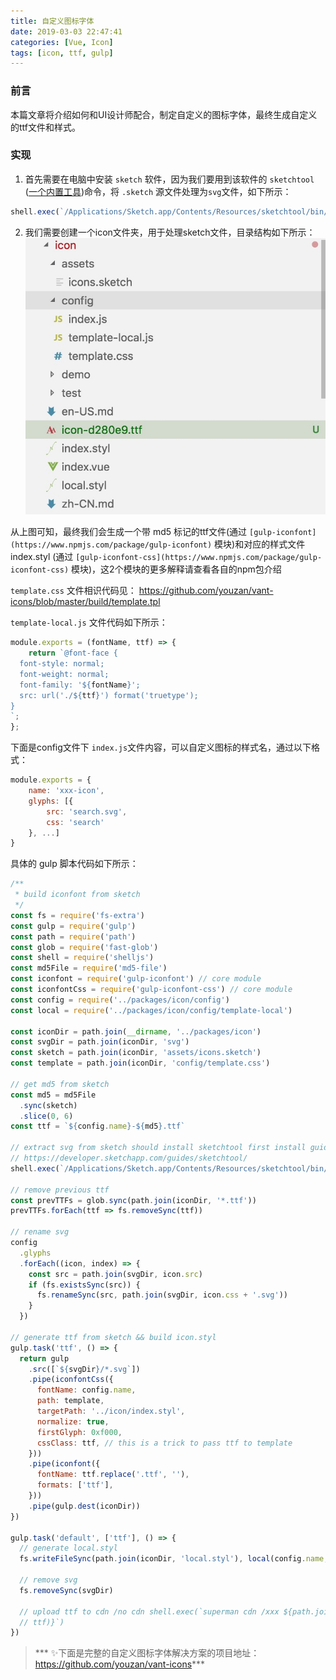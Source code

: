 ```yaml
---
title: 自定义图标字体
date: 2019-03-03 22:47:41
categories: [Vue, Icon]
tags: [icon, ttf, gulp]
---
```


### 前言

本篇文章将介绍如何和UI设计师配合，制定自定义的图标字体，最终生成自定义的ttf文件和样式。

### 实现

1. 首先需要在电脑中安装 `sketch` 软件，因为我们要用到该软件的 `sketchtool` ([一个内置工具](https://developer.sketchapp.com/guides/sketchtool/))命令，将 `.sketch` 源文件处理为`svg`文件，如下所示：

```js
shell.exec(`/Applications/Sketch.app/Contents/Resources/sketchtool/bin/sketchtool export slices --formats=svg --overwriting=YES --save-for-web=YES ${sketch} --output=${svgDir}`)
```

2. 我们需要创建一个icon文件夹，用于处理sketch文件，目录结构如下所示：
![icon index](/images/icon.jpg)

从上图可知，最终我们会生成一个带 md5 标记的ttf文件(通过 `[gulp-iconfont](https://www.npmjs.com/package/gulp-iconfont)` 模块)和对应的样式文件index.styl (通过 `[gulp-iconfont-css](https://www.npmjs.com/package/gulp-iconfont-css)` 模块)，这2个模块的更多解释请查看各自的npm包介绍

`template.css` 文件相识代码见： https://github.com/youzan/vant-icons/blob/master/build/template.tpl

`template-local.js` 文件代码如下所示：

```js
module.exports = (fontName, ttf) => {
    return `@font-face {
  font-style: normal;
  font-weight: normal;
  font-family: '${fontName}';
  src: url('./${ttf}') format('truetype');
}
`;
};
```

下面是config文件下 `index.js`文件内容，可以自定义图标的样式名，通过以下格式：

```js
module.exports = {
    name: 'xxx-icon',
    glyphs: [{
        src: 'search.svg',
        css: 'search'
    }, ...]
}
```

具体的 gulp 脚本代码如下所示：

```js
/**
 * build iconfont from sketch
 */
const fs = require('fs-extra')
const gulp = require('gulp')
const path = require('path')
const glob = require('fast-glob')
const shell = require('shelljs')
const md5File = require('md5-file')
const iconfont = require('gulp-iconfont') // core module
const iconfontCss = require('gulp-iconfont-css') // core module
const config = require('../packages/icon/config')
const local = require('../packages/icon/config/template-local')

const iconDir = path.join(__dirname, '../packages/icon')
const svgDir = path.join(iconDir, 'svg')
const sketch = path.join(iconDir, 'assets/icons.sketch')
const template = path.join(iconDir, 'config/template.css')

// get md5 from sketch
const md5 = md5File
  .sync(sketch)
  .slice(0, 6)
const ttf = `${config.name}-${md5}.ttf`

// extract svg from sketch should install sketchtool first install guide:
// https://developer.sketchapp.com/guides/sketchtool/
shell.exec(`/Applications/Sketch.app/Contents/Resources/sketchtool/bin/sketchtool export slices --formats=svg --overwriting=YES --save-for-web=YES ${sketch} --output=${svgDir}`)

// remove previous ttf
const prevTTFs = glob.sync(path.join(iconDir, '*.ttf'))
prevTTFs.forEach(ttf => fs.removeSync(ttf))

// rename svg
config
  .glyphs
  .forEach((icon, index) => {
    const src = path.join(svgDir, icon.src)
    if (fs.existsSync(src)) {
      fs.renameSync(src, path.join(svgDir, icon.css + '.svg'))
    }
  })

// generate ttf from sketch && build icon.styl
gulp.task('ttf', () => {
  return gulp
    .src([`${svgDir}/*.svg`])
    .pipe(iconfontCss({
      fontName: config.name,
      path: template,
      targetPath: '../icon/index.styl',
      normalize: true,
      firstGlyph: 0xf000,
      cssClass: ttf, // this is a trick to pass ttf to template
    }))
    .pipe(iconfont({
      fontName: ttf.replace('.ttf', ''),
      formats: ['ttf'],
    }))
    .pipe(gulp.dest(iconDir))
})

gulp.task('default', ['ttf'], () => {
  // generate local.styl
  fs.writeFileSync(path.join(iconDir, 'local.styl'), local(config.name, ttf))

  // remove svg
  fs.removeSync(svgDir)

  // upload ttf to cdn /no cdn shell.exec(`superman cdn /xxx ${path.join(iconDir,
  // ttf)}`)
})

```

> *** ✨下面是完整的自定义图标字体解决方案的项目地址：https://github.com/youzan/vant-icons***
